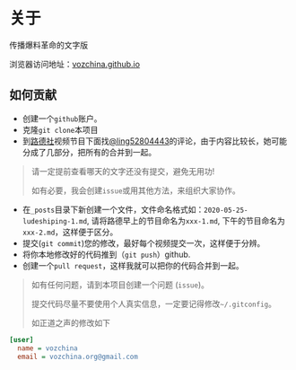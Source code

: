 # 关于

传播爆料革命的文字版

浏览器访问地址：[vozchina.github.io](vozchina.github.io)

## 如何贡献

- 创建一个`github`账户。
- 克隆`git clone`本项目
- 到[路德社](https://www.youtube.com/channel/UCm3Ysfy0iXhGbIDTNNwLqbQ)视频节目下面找[@ling52804443](https://twitter.com/ling52804443)的评论，由于内容比较长，她可能分成了几部分，把所有的合并到一起。

> 请一定提前查看哪天的文字还没有提交，避免无用功!
>
> 如有必要，我会创建`issue`或用其他方法，来组织大家协作。

- 在`_posts`目录下新创建一个文件，文件命名格式如：`2020-05-25-ludeshiping-1.md`, 请将路德早上的节目命名为`xxx-1.md`, 下午的节目命名为`xxx-2.md`，这样便于区分。
- 提交(`git commit`)您的修改，最好每个视频提交一次，这样便于分辨。
- 将你本地修改好的代码推到（`git push`）github.
- 创建一个`pull request`，这样我就可以把你的代码合并到一起。

> 如有任何问题，请到本项目创建一个问题 (`issue`)。
>
> 提交代码尽量不要使用个人真实信息，一定要记得修改`~/.gitconfig`。
>
> 如正道之声的修改如下

```ini
[user]
  name = vozchina
  email = vozchina.org@gmail.com
```
